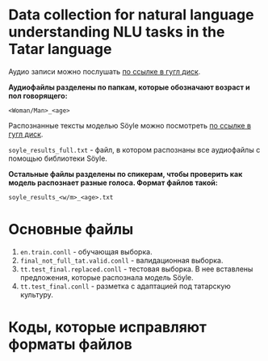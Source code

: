 # Data collection for natural language understanding NLU tasks in the Tatar language

Аудио записи можно послушать [по ссылке в гугл диск](https://drive.google.com/drive/folders/1ZNAoliEhEgSu4WaKN8yGY2GxW4bth9DE?usp=drive_link).

**Аудиофайлы разделены по папкам, которые обозначают возраст и пол говорящего:**

`<Woman/Man>_<age>`

Распознанные тексты моделью Söyle можно посмотреть [по ссылке в гугл диск](https://drive.google.com/drive/folders/1u8EeoMah1fYDgtYevZ8KhRAmHE9OBAJs?usp=sharing). 

`soyle_results_full.txt` - файл, в котором распознаны все аудиофайлы с помощью библиотеки Söyle.

**Остальные файлы разделены по спикерам, чтобы проверить как модель распознает разные голоса. Формат файлов такой:**

`soyle_results_<w/m>_<age>.txt`

# Основные файлы

1) `en.train.conll` - обучающая выборка.
2) `final_not_full_tat.valid.conll` - валидационная выборка.
3) `tt.test_final.replaced.conll` - тестовая выборка. В нее вставлены предложения, которые распознала модель Söyle.
4) `tt.test_final.conll` - разметка с адаптацией под татарскую культуру.

# Коды, которые исправляют форматы файлов
